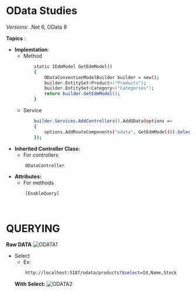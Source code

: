 # OData Studies

_Versions_: .Net 6, OData 8

__Topics__ :

- __Implemtation__: 
    -   Method
        ``` sh
            static IEdmModel GetEdmModel()
            {
                ODataConventionModelBuilder builder = new();
                builder.EntitySet<Product>("Products");
                builder.EntitySet<Category>("Categories");
                return builder.GetEdmModel();
            }
        ```
    -   Service
        ``` sh
            builder.Services.AddControllers().AddOData(options =>
            {
                options.AddRouteComponents("odata", GetEdmModel()).Select();
            });
        ```
- __Inherited Controller Class:__
    - For controllers
    ``` sh 
        ODataController
    ```
- __Attributes:__
    - For methods
    ``` sh 
        [EnableQuery]
    ```

<br/>

# QUERYING

__Raw DATA__
![ODATA1](https://user-images.githubusercontent.com/89700270/175551223-0bb52bb0-6e0a-4440-99d6-87344d3df8b0.PNG)

- Select
    - Ex: 
    ``` sh
        http://localhost:5187/odata/products?$select=Id,Name,Stock
    ``` 
    __With Select:__
    ![ODATA2](https://user-images.githubusercontent.com/89700270/175551628-733eda7e-8c39-44cf-b358-ee9fba1312c3.PNG)
